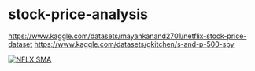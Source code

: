 # stock-price-analysis

https://www.kaggle.com/datasets/mayankanand2701/netflix-stock-price-dataset
https://www.kaggle.com/datasets/gkitchen/s-and-p-500-spy
 

<div class='tableauPlaceholder' id='viz1717700136241' style='position: relative'><noscript><a href='#'><img alt='NFLX SMA ' src='https:&#47;&#47;public.tableau.com&#47;static&#47;images&#47;NF&#47;NFLXvsSPYwSMA&#47;NFLXSMA&#47;1_rss.png' style='border: none' /></a></noscript><object class='tableauViz'  style='display:none;'><param name='host_url' value='https%3A%2F%2Fpublic.tableau.com%2F' /> <param name='embed_code_version' value='3' /> <param name='site_root' value='' /><param name='name' value='NFLXvsSPYwSMA&#47;NFLXSMA' /><param name='tabs' value='no' /><param name='toolbar' value='yes' /><param name='static_image' value='https:&#47;&#47;public.tableau.com&#47;static&#47;images&#47;NF&#47;NFLXvsSPYwSMA&#47;NFLXSMA&#47;1.png' /> <param name='animate_transition' value='yes' /><param name='display_static_image' value='yes' /><param name='display_spinner' value='yes' /><param name='display_overlay' value='yes' /><param name='display_count' value='yes' /><param name='language' value='en-US' /><param name='filter' value='publish=yes' /></object></div>                <script type='text/javascript'>                    var divElement = document.getElementById('viz1717700136241');                    var vizElement = divElement.getElementsByTagName('object')[0];                    vizElement.style.width='100%';vizElement.style.height=(divElement.offsetWidth*0.75)+'px';                    var scriptElement = document.createElement('script');                    scriptElement.src = 'https://public.tableau.com/javascripts/api/viz_v1.js';                    vizElement.parentNode.insertBefore(scriptElement, vizElement);                </script>
